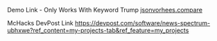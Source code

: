 Demo Link - Only Works With Keyword Trump
[jsonvorhees.compare](url)

McHacks DevPost Link
https://devpost.com/software/news-spectrum-ubhxwe?ref_content=my-projects-tab&ref_feature=my_projects

